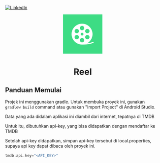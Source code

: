 <!--
 Using https://github.com/othneildrew/Best-README-Template for this README~
 Hopefully it's readable
 It's in indonesian too!

>

<!--
*** Thanks for checking out this README Template. If you have a suggestion that would
*** make this better, please fork the repo and create a pull request or simply open
*** an issue with the tag "enhancement".
*** Thanks again! Now go create something AMAZING! :D

***
***
***
*** To avoid retyping too much info. Do a search and replace for the following:
*** github_username, repo, twitter_handle, email
-->





<!-- PROJECT SHIELDS -->
<!--
*** I'm using markdown "reference style" links for readability.
*** Reference links are enclosed in brackets [ ] instead of parentheses ( ).
*** See the bottom of this document for the declaration of the reference variables
*** for contributors-url, forks-url, etc. This is an optional, concise syntax you may use.
*** https://www.markdownguide.org/basic-syntax/#reference-style-links
-->
[![LinkedIn][linkedin-shield]][linkedin-url]

 <p align="center">
    <img src="app/src/main/ic_launcher-playstore.png" alt="Logo" width="128" height="128">
</p>
<h1 align="center">Reel</h1>



<!-- GETTING STARTED -->

## Panduan Memulai

Projek ini menggunakan gradle. Untuk membuka proyek ini, gunakan
`gradlew build` command atau gunakan "Import Project" di Android Studio.

Data yang ada didalam aplikasi ini diambil dari internet, tepatnya di TMDB

Untuk itu, dibutuhkan api-key, yang bisa didapatkan dengan mendaftar ke TMDB

Setelah api-key didapatkan, simpan api-key tersebut di local.properties, supaya api key dapat dibaca oleh proyek ini.

```kotlin
tmdb.api.key="<API_KEY>"
```

<!-- MARKDOWN LINKS & IMAGES -->
<!-- https://www.markdownguide.org/basic-syntax/#reference-style-links -->

[linkedin-shield]: https://img.shields.io/badge/-LinkedIn-black.svg?style=flat-square&logo=linkedin&colorB=555
[linkedin-url]: https://linkedin.com/in/alvarodwi